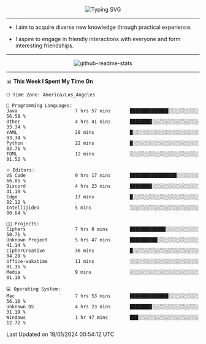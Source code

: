 <p align="center">
  <img src="https://readme-typing-svg.demolab.com?font=Fira+Code&weight=500&size=32&duration=2500&pause=1600&center=true&vCenter=true&random=false&width=1024&height=64&lines=Hi+there+%F0%9F%91%8B;I'm+delighted+you+could+make+it+here+%F0%9F%8E%89;I'm+Harry%2C+a+college+student+still+finding+my+way" alt="Typing SVG" />
</p>


---


- I aim to acquire diverse new knowledge through practical experience.

- I aspire to engage in friendly interactions with everyone and form interesting friendships.


---


<p align="center">
  <img src="https://github-readme-stats.vercel.app/api?username=Harry-Jing&show_icons=true" alt="github-readme-stats"/>
</p>


---

<!--START_SECTION:waka-->
📊 **This Week I Spent My Time On** 

```text
🕑︎ Time Zone: America/Los_Angeles

💬 Programming Languages: 
Java                     7 hrs 57 mins       ██████████████░░░░░░░░░░░   56.58 % 
Other                    4 hrs 41 mins       ████████░░░░░░░░░░░░░░░░░   33.34 % 
YAML                     28 mins             █░░░░░░░░░░░░░░░░░░░░░░░░   03.34 % 
Python                   22 mins             █░░░░░░░░░░░░░░░░░░░░░░░░   02.71 % 
TOML                     12 mins             ░░░░░░░░░░░░░░░░░░░░░░░░░   01.52 % 

🔥 Editors: 
VS Code                  9 hrs 17 mins       █████████████████░░░░░░░░   66.05 % 
Discord                  4 hrs 23 mins       ████████░░░░░░░░░░░░░░░░░   31.19 % 
Edge                     17 mins             █░░░░░░░░░░░░░░░░░░░░░░░░   02.12 % 
Intellijidea             5 mins              ░░░░░░░░░░░░░░░░░░░░░░░░░   00.64 % 

🐱‍💻 Projects: 
Ciphers                  7 hrs 8 mins        █████████████░░░░░░░░░░░░   50.71 % 
Unknown Project          5 hrs 47 mins       ██████████░░░░░░░░░░░░░░░   41.14 % 
CipherCreative           36 mins             █░░░░░░░░░░░░░░░░░░░░░░░░   04.29 % 
office-wakatime          11 mins             ░░░░░░░░░░░░░░░░░░░░░░░░░   01.35 % 
Media                    9 mins              ░░░░░░░░░░░░░░░░░░░░░░░░░   01.10 % 

💻 Operating System: 
Mac                      7 hrs 53 mins       ██████████████░░░░░░░░░░░   56.10 % 
Unknown OS               4 hrs 23 mins       ████████░░░░░░░░░░░░░░░░░   31.19 % 
Windows                  1 hr 47 mins        ███░░░░░░░░░░░░░░░░░░░░░░   12.72 % 
```


 Last Updated on 19/01/2024 00:54:12 UTC
<!--END_SECTION:waka-->
